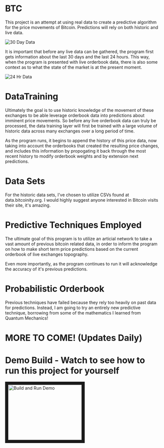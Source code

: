 # BTC 
This project is an attempt at using real data to create a predictive algorithm for the 
price movements of Bitcoin. Predictions will rely on both historic and live data.

![30 Day Data](https://raw.githubusercontent.com/TylersDurden/BTC/master/ExampleFigure.png)


It is important that before any live data can be gathered, the program first gets information 
about the last 30 days and the last 24 hours. This way, when the program is presented with
live orderbook data, there is also some context as to what the state of the market is at
the present moment. 

![24 Hr Data](https://raw.githubusercontent.com/TylersDurden/BTC/master/30dMarketSummaryBfnx.png)

# DataTraining 
Ultimately the goal is to use historic knowledge of the movement of these exchanges
to be able leverage orderbook data into predictions about imminent price movements. 
So before any live orderbook data can truly be processed, the data training layer
will first be trained with a large volume of historic data across many exchanges
over a long period of time. 

As the program runs, it begins to append the history of this price data, now taking
into account the orderbooks that created the resulting price changes, and includes 
this information by propogating it back through the most recent history to modify
orderbook weights and by extension next predictions. 

# Data Sets 
For the historic data sets, I've chosen to utilize CSVs found at data.bitcoinity.org. 
I would highly suggest anyone interested in Bitcoin visits their site, it's amazing. 

# Predictive Techniques Employed 
The ultimate goal of this program is to utilize an articial network to take a vast amount 
of previous bitcoin related data, in order to inform the program on how to make short term
price predictions based on the current orderbook of live exchanges topography. 

Even more importantly, as the program continues to run it will acknowledge the accuracy of
it's previous predictions. 

# Probabilistic Orderbook 

Previous techniques have failed because they rely too heavily on past data for predictions. 
Instead, I am going to try an entirely new predictive technique, borrowing from some of the
mathematics I learned from Quantum Mechanics! 

# MORE TO COME! (Updates Daily)


# Demo Build - Watch to see how to run this project for yourself 
<a href="http://www.youtube.com/watch?feature=player_embedded&v=JLySP2X6L6g" target="_blank">
<img src="http://img.youtube.com/vi/JLySP2X6L6g/0.jpg" alt="Build and Run Demo" width="240" height="180" border="10" /></a>

